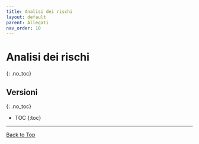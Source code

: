 ```yaml
---
title: Analisi dei rischi
layout: default
parent: Allegati
nav_order: 10
---
```


# Analisi dei rischi
{: .no_toc}

## Versioni
{: .no_toc}

- TOC
  {:toc}

---

[Back to Top](#top)